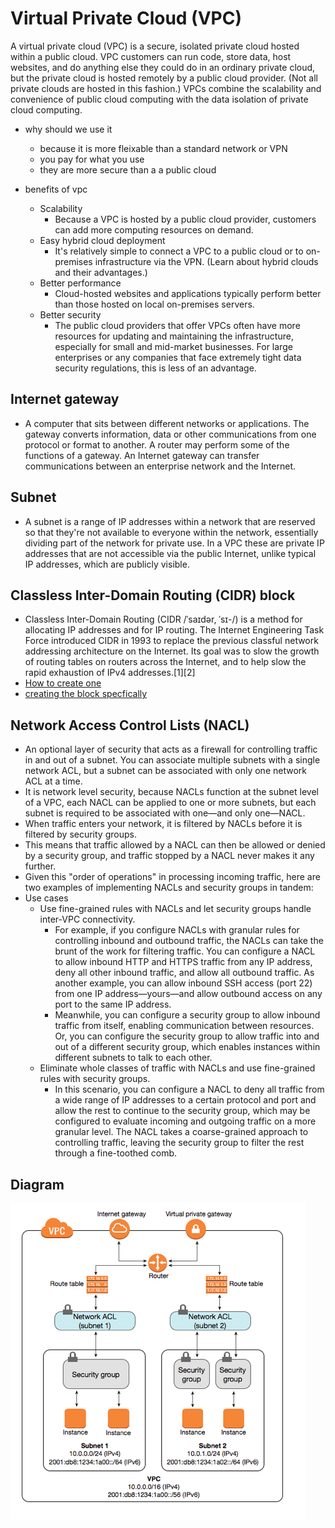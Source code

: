 # Virtual Private Cloud (VPC)
A virtual private cloud (VPC) is a secure, isolated private cloud hosted within a public cloud. VPC customers can run code, store data, host websites, and do anything else they could do in an ordinary private cloud, but the private cloud is hosted remotely by a public cloud provider. (Not all private clouds are hosted in this fashion.) VPCs combine the scalability and convenience of public cloud computing with the data isolation of private cloud computing.

- why should we use it
    - because it is more fleixable than a standard network or VPN
    - you pay for what you use
    - they are more secure than a a public cloud

- benefits of vpc
    - Scalability
        - Because a VPC is hosted by a public cloud provider, customers can add more computing resources on demand.
    - Easy hybrid cloud deployment
        - It's relatively simple to connect a VPC to a public cloud or to on-premises infrastructure via the VPN. (Learn about hybrid clouds and their advantages.)
    - Better performance
        - Cloud-hosted websites and applications typically perform better than those hosted on local on-premises servers.
    - Better security
        - The public cloud providers that offer VPCs often have more resources for updating and maintaining the infrastructure, especially for small and mid-market businesses. For large enterprises or any companies that face extremely tight data security regulations, this is less of an advantage.

## Internet gateway
- A computer that sits between different networks or applications. The gateway converts information, data or other communications from one protocol or format to another. A router may perform some of the functions of a gateway. An Internet gateway can transfer communications between an enterprise network and the Internet.

## Subnet
- A subnet is a range of IP addresses within a network that are reserved so that they're not available to everyone within the network, essentially dividing part of the network for private use. In a VPC these are private IP addresses that are not accessible via the public Internet, unlike typical IP addresses, which are publicly visible.

## Classless Inter-Domain Routing (CIDR) block
- Classless Inter-Domain Routing (CIDR /ˈsaɪdər, ˈsɪ-/) is a method for allocating IP addresses and for IP routing. The Internet Engineering Task Force introduced CIDR in 1993 to replace the previous classful network addressing architecture on the Internet. Its goal was to slow the growth of routing tables on routers across the Internet, and to help slow the rapid exhaustion of IPv4 addresses.[1][2]
- [How to create one](https://docs.aws.amazon.com/vpc/latest/userguide/working-with-vpcs.html)
- [creating the block specfically](https://docs.aws.amazon.com/vpc/latest/userguide/subnet-cidr-reservation.html)


##  Network Access Control Lists (NACL)
- An optional layer of security that acts as a firewall for controlling traffic in and out of a subnet. You can associate multiple subnets with a single network ACL, but a subnet can be associated with only one network ACL at a time.
- It is network level security, because NACLs function at the subnet level of a VPC, each NACL can be applied to one or more subnets, but each subnet is required to be associated with one—and only one—NACL.
 - When traffic enters your network, it is filtered by NACLs before it is filtered by security groups.
- This means that traffic allowed by a NACL can then be allowed or denied by a security group, and traffic stopped by a NACL never makes it any further.
 - Given this "order of operations" in processing incoming traffic, here are two examples of implementing NACLs and security groups in tandem:
- Use cases
     - Use fine-grained rules with NACLs and let security groups handle inter-VPC connectivity.
        - For example, if you configure NACLs with granular rules for controlling inbound and outbound traffic, the NACLs can take the brunt of the work for filtering traffic. You can configure a NACL to allow inbound HTTP and HTTPS traffic from any IP address, deny all other inbound traffic, and allow all outbound traffic. As another example, you can allow inbound SSH access (port 22) from one IP address—yours—and allow outbound access on any port to the same IP address.
        - Meanwhile, you can configure a security group to allow inbound traffic from itself, enabling communication between resources. Or, you can configure the security group to allow traffic into and out of a different security group, which enables instances within different subnets to talk to each other.
    - Eliminate whole classes of traffic with NACLs and use fine-grained rules with security groups.
        - In this scenario, you can configure a NACL to deny all traffic from a wide range of IP addresses to a certain protocol and port and allow the rest to continue to the security group, which may be configured to evaluate incoming and outgoing traffic on a more granular level. The NACL takes a coarse-grained approach to controlling traffic, leaving the security group to filter the rest through a fine-toothed comb.


## Diagram
![nacl in aws](/Documentation/resources/nacl_in_aws.png)  